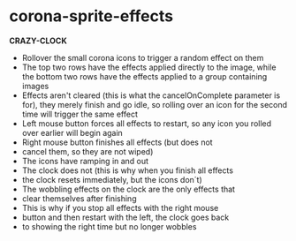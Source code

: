 # corona-sprite-effects

**CRAZY-CLOCK**

* Rollover the small corona icons to trigger a random effect on them
* The top two rows have the effects applied directly to the image, while the bottom two rows have the effects applied to a group containing images
* Effects aren't cleared (this is what the cancelOnComplete parameter is for), they merely finish and go idle, so rolling over an icon for the second time will trigger the same effect
* Left mouse button forces all effects to restart, so any icon you rolled over earlier will begin again
* Right mouse button finishes all effects (but does not
* cancel them, so they are not wiped)
* The icons have ramping in and out
* The clock does not (this is why when you finish all effects
* the clock resets immediately, but the icons don´t)
* The wobbling effects on the clock are the only effects that
* clear themselves after finishing
* This is why if you stop all effects with the right mouse
* button and then restart with the left, the clock goes back
* to showing the right time but no longer wobbles
